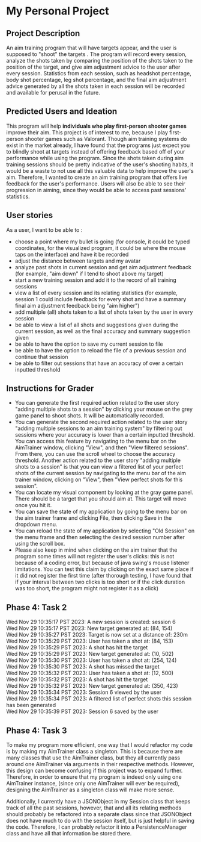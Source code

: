 # My Personal Project

## Project Description
An aim training program that will have targets appear, and the user is supposed to "shoot" the targets . 
The program will record every session, analyze the shots taken by comparing the position
of the shots taken to the position of the target, and give aim adjustment advice to the user after every session. 
Statistics from each session, such as headshot percentage, body shot percentage, leg shot 
percentage, and the final aim adjustment advice generated by all the shots taken in each session will be recorded and 
available for perusal in the future.

## Predicted Users and Ideation
This program will help **individuals who play first-person shooter games** improve their aim. This project is of interest to
me, because I play first-person shooter games such as Valorant. Though aim training systems do exist in the market
already, I have found that the programs just expect you to blindly shoot at targets instead of offering feedback based 
off of your performance while using the program. Since the shots taken during aim training sessions should be pretty 
indicative of the user's shooting habits, it would be a waste to not use all this valuable data to help improve the 
user's aim. Therefore, I wanted to create an aim training program that offers live feedback for the user's performance. 
Users will also be able to see their progression in aiming, since they would be able to access past sessions' 
statistics.
 

## User stories
As a user, I want to be able to :
- choose a point where my bullet is going (for console, it could be typed coordinates, for
the visualized program, it could be where the mouse taps on the interface) and have it be recorded
- adjust the distance between targets and my avatar
- analyze past shots in current session and get aim adjustment feedback (for example, "aim down" if I tend to 
shoot above my target)
- start a new training session and add it to the record of all training sessions
- view a list of every session and its relating statistics (for example, session 1 could include feedback for every shot and have a summary
 final aim adjustment feedback being "aim higher")
- add multiple (all) shots taken to a list of shots taken by the user in every session
- be able to view a list of all shots and suggestions given during the current session, as well as the final accuracy and summary 
suggestion given
- be able to have the option to save my current session to file
- be able to have the option to reload the file of a previous session and continue that session
- be able to filter out sessions that have an accuracy of over a certain inputted threshold

## Instructions for Grader 
- You can generate the first required action related to the user story "adding multiple shots to a session" by clicking
your mouse on the grey game panel to shoot shots. It will be automatically recorded.
- You can generate the second required action related to the user story "adding multiple sessions to an aim training 
system" by filtering out sessions where your accuracy is lower than a certain inputted threshold. You can access this 
feature by navigating to the menu bar on the AimTrainer window, clicking "View", and then "View filtered sessions". From 
there, you can use the scroll wheel to choose the accuracy threshold. Another action related to the user story "adding 
multiple shots to a session" is that you can view a filtered list of your perfect shots of the current session by 
navigating to the menu bar of the aim trainer window, clicking on "View", then "View perfect shots for this session".
- You can locate my visual component by looking at the gray game panel. There should be a target that you 
should aim at. This target will move once you hit it.
- You can save the state of my application by going to the menu bar on the aim trainer frame and clicking File, then 
clicking Save in the dropdown menu.
- You can reload the state of my application by selecting "Old Session" on the menu frame and then selecting the desired
session number after using the scroll box. 
- Please also keep in mind when clicking on the aim trainer that the program some times will not register the user's 
clicks: this is not because of a coding error, but because of java swing's mouse listener limitations. You can test this
claim by clicking on the exact same place if it did not register the first time (after thorough testing, I have found 
that if your interval between two clicks is too short or if the click duration was too short, the program might not 
register it as a click)

## Phase 4: Task 2
Wed Nov 29 10:35:17 PST 2023: A new session is created: session 6 \
Wed Nov 29 10:35:17 PST 2023: New target generated at: (84, 154) \
Wed Nov 29 10:35:27 PST 2023: Target is now set at a distance of: 230m \
Wed Nov 29 10:35:29 PST 2023: User has taken a shot at: (84, 153) \
Wed Nov 29 10:35:29 PST 2023: A shot has hit the target \
Wed Nov 29 10:35:29 PST 2023: New target generated at: (10, 502) \
Wed Nov 29 10:35:30 PST 2023: User has taken a shot at: (254, 124) \
Wed Nov 29 10:35:30 PST 2023: A shot has missed the target \
Wed Nov 29 10:35:32 PST 2023: User has taken a shot at: (12, 500) \
Wed Nov 29 10:35:32 PST 2023: A shot has hit the target \
Wed Nov 29 10:35:32 PST 2023: New target generated at: (350, 423) \
Wed Nov 29 10:35:34 PST 2023: Session 6 viewed by the user \
Wed Nov 29 10:35:34 PST 2023: A filtered list of perfect shots this session has been generated \
Wed Nov 29 10:35:39 PST 2023: Session 6 saved by the user

## Phase 4: Task 3
To make my program more efficient, one way that I would refactor my code is by 
making my AimTrainer class a singleton. This is because there are many classes 
that use the AimTrainer class, but they all currently pass around one AimTrainer 
via arguments in their respective methods. However, this design can become confusing
if this project was to expand further. Therefore, in order to ensure that my program
is indeed only using one AimTrainer instance, (since only one AimTrainer will ever be
required), designing the AimTrainer as a singleton class will make more sense. 

Additionally, I currently have a JSONObject in my Session class that keeps track of all
the past sessions, however, that and all its relating methods should probably be refactored into a separate class since
that JSONObject does not have much to do with the session itself, but is just helpful in saving
the code. Therefore, I can probably refactor it into a PersistenceManager class and have all that 
information be stored there.